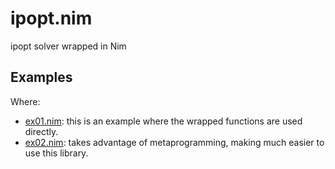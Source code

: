 # ipopt.nim
ipopt solver wrapped in Nim

## Examples
Where:

- [ex01.nim](https://github.com/mantielero/ipopt.nim/blob/master/examples/ex01.nim): this is an example where the wrapped functions are used directly.
- [ex02.nim](https://github.com/mantielero/ipopt.nim/blob/master/examples/ex02.nim): takes advantage of metaprogramming, making much easier to use this library.